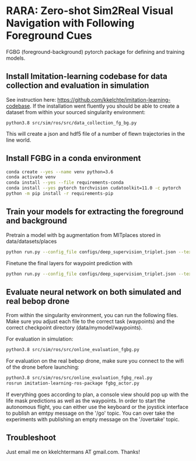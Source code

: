 # RARA: Zero-shot Sim2Real Visual Navigation with Following Foreground Cues

FGBG (foreground-background) pytorch package for defining and training models.

## Install Imitation-learning codebase for data collection and evaluation in simulation
See instruction here: https://github.com/kkelchte/imitation-learning-codebase.
If the installation went fluently you should be able to create a dataset from within your sourced singularity environment:
```shell
python3.8 src/sim/ros/src/data_collection_fg_bg.py
```
This will create a json and hdf5 file of a number of flewn trajectories in the line world.


## Install FGBG in a conda environment

```bash
conda create --yes --name venv python=3.6
conda activate venv
conda install --yes --file requirements-conda
conda install --yes pytorch torchvision cudatoolkit=11.0 -c pytorch 
python -m pip install -r requirements-pip
```

## Train your models for extracting the foreground and background

Pretrain a model with bg augmentation from MITplaces stored in data/datasets/places
```bash
python run.py --config_file configs/deep_supervision_triplet.json --texture_directory data/datasets/places --target line --output_dir data/mymodel
```

Finetune the final layers for waypoint prediction with
```bash
python run.py --config_file configs/deep_supervision_triplet.json --texture_directory data/datasets/places --target line --encoder_ckpt_dir data/mymodel --output_dir data/mymodel/waypoints --task waypoints
```

## Evaluate neural network on both simulated and real bebop drone

From within the singularity environment, you can run the following files.
Make sure you adjust each file to the correct task (waypoints) and the correct checkpoint directory (data/mymodel/waypoints).

For evaluation in simulation:
```bash
python3.8 src/sim/ros/src/online_evaluation_fgbg.py
```
For evaluation on the real bebop drone, make sure you connect to the wifi of the drone before launching:
```bash
python3.8 src/sim/ros/src/online_evaluation_fgbg_real.py
rosrun imitation-learning-ros-package fgbg_actor.py
```
If everything goes according to plan, a console view should pop up with the life mask predictions as well as the waypoints.
In order to start the autonomous flight, you can either use the keyboard or the joystick interface to publish an emtpy message on the '/go' topic.
You can over take the experiments with publishing an empty message on the '/overtake' topic.

## Troubleshoot
Just email me on kkelchtermans AT gmail.com. Thanks!